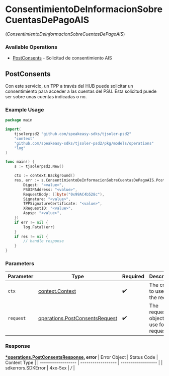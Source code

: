 # ConsentimientoDeInformacionSobreCuentasDePagoAIS
(*ConsentimientoDeInformacionSobreCuentasDePagoAIS*)

### Available Operations

* [PostConsents](#postconsents) - Solicitud de consentimiento AIS

## PostConsents

Con este servicio, un TPP a través del HUB puede solicitar un consentimiento para acceder a las cuentas del PSU. Esta solicitud puede ser sobre unas cuentas indicadas o no.

### Example Usage

```go
package main

import(
	tjsolerpsd2 "github.com/speakeasy-sdks/tjsoler-psd2"
	"context"
	"github.com/speakeasy-sdks/tjsoler-psd2/pkg/models/operations"
	"log"
)

func main() {
    s := tjsolerpsd2.New()

    ctx := context.Background()
    res, err := s.ConsentimientoDeInformacionSobreCuentasDePagoAIS.PostConsents(ctx, operations.PostConsentsRequest{
        Digest: "<value>",
        PSUIPAddress: "<value>",
        RequestBody: []byte("0x99AC4b528c"),
        Signature: "<value>",
        TPPSignatureCertificate: "<value>",
        XRequestID: "<value>",
        Aspsp: "<value>",
    })
    if err != nil {
        log.Fatal(err)
    }
    if res != nil {
        // handle response
    }
}
```

### Parameters

| Parameter                                                                            | Type                                                                                 | Required                                                                             | Description                                                                          |
| ------------------------------------------------------------------------------------ | ------------------------------------------------------------------------------------ | ------------------------------------------------------------------------------------ | ------------------------------------------------------------------------------------ |
| `ctx`                                                                                | [context.Context](https://pkg.go.dev/context#Context)                                | :heavy_check_mark:                                                                   | The context to use for the request.                                                  |
| `request`                                                                            | [operations.PostConsentsRequest](../../pkg/models/operations/postconsentsrequest.md) | :heavy_check_mark:                                                                   | The request object to use for the request.                                           |


### Response

**[*operations.PostConsentsResponse](../../pkg/models/operations/postconsentsresponse.md), error**
| Error Object       | Status Code        | Content Type       |
| ------------------ | ------------------ | ------------------ |
| sdkerrors.SDKError | 4xx-5xx            | */*                |
